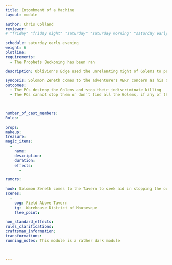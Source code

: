 ```yaml
---
title: Entombment of a Machine
Layout: module

author: Chris Colland
reviewer: 
# "friday" "friday night" "saturday" "saturday morning" "saturday early afternoon" "saturday early evening" "saturday night" "reaction" "tavern setup" "townsfolk" "randoms"

schedule: saturday early evening
weight: 6
plotline: 
requirements: 
  - The Prophets Beckoning has been ran

description: Oblivion's Edge used the unrelenting might of Golems to patrol and upkeep the town. Now the Golems have begun to malfunction and attack anyone they see instead of just the Undead. Solomon Zeneth returns to seek aid in fixing this.

synopsis: Solomon Zeneth comes to the adventurers VERY concern as his Golems have started to malfunction. These Undead normally stalk the darkness of Moutesque sensing out the Undead threats and smiting them where they stood. However, with the Golem Master slain, the failsafe in the Golems is no longer easy to enable. In the process of trying to disable some of the Golems as they were needing to recharge, the Golems malfunctioned and have gone into the town of Moutesque hunting but they are fighting anything they find and not the Undead. These Golems were CRITICAL in surviving as long as they did against Dimitri Revendreth
outcomes: 
  - The PCs destroy the Golems and stop their indiscriminate killing
  - The PCs cannot stop them or don’t find all the Golems, if any of the 5 escape then they will become a roaming monster till killed.

 

number_of_cast_members: 
Roles: 

props: 
makeup: 
treasure: 
magic_items:
  - 
    name: 
    description:  
    duration: 
    effects: 
      - 

rumors: 

hook: Solomon Zeneth comes to the Tavern to seek aid in stopping the out of control Golem so they don’t hurt anyone else
scenes: 
  - 
    oog: Field Above Tavern
    ig:  Warehouse District of Moutesque
    flee_point: 

non_standard_effects: 
rules_clarifications: 
craftsman_information: 
transformations: 
running_notes: This module is a rather dark module
 


---
```
























































